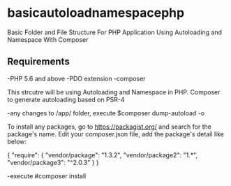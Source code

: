 # basicautoloadnamespacephp
Basic Folder and File Structure For PHP Application Using Autoloading and Namespace With Composer

Requirements
------------
-PHP 5.6 and above
-PDO extension
-composer

This strcutre will be using Autoloading and Namespace in PHP.
Composer to generate autoloading based on PSR-4

-any changes to /app/ folder, execute $composer dump-autoload -o

To install any packages, go to https://packagist.org/ and search for the package's name.
Edit your composer.json file, add the package's detail like below:

{
    "require": {
        "vendor/package": "1.3.2",
        "vendor/package2": "1.*",
        "vendor/package3": "^2.0.3"
    }
}

-execute #composer install 

